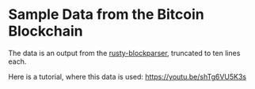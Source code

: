 # Sample Data from the Bitcoin Blockchain

The data is an output from the [rusty-blockparser](https://github.com/gcarq/rusty-blockparser), truncated to ten lines each.

Here is a tutorial, where this data is used: https://youtu.be/shTg6VU5K3s
